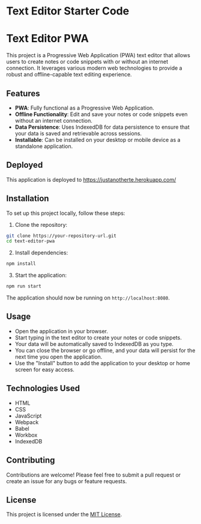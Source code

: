 # Text Editor Starter Code

# Text Editor PWA

This project is a Progressive Web Application (PWA) text editor that allows users to create notes or code snippets with or without an internet connection. It leverages various modern web technologies to provide a robust and offline-capable text editing experience.

## Features

- **PWA**: Fully functional as a Progressive Web Application.
- **Offline Functionality**: Edit and save your notes or code snippets even without an internet connection.
- **Data Persistence**: Uses IndexedDB for data persistence to ensure that your data is saved and retrievable across sessions.
- **Installable**: Can be installed on your desktop or mobile device as a standalone application.

## Deployed
This application is deployed to
https://justanotherte.herokuapp.com/ 

## Installation

To set up this project locally, follow these steps:

1. Clone the repository:

```bash
git clone https://your-repository-url.git
cd text-editor-pwa
```

2. Install dependencies:

```bash
npm install
```

3. Start the application:

```bash
npm run start
```

The application should now be running on `http://localhost:8080`.

## Usage

- Open the application in your browser.
- Start typing in the text editor to create your notes or code snippets.
- Your data will be automatically saved to IndexedDB as you type.
- You can close the browser or go offline, and your data will persist for the next time you open the application.
- Use the "Install" button to add the application to your desktop or home screen for easy access.

## Technologies Used

- HTML
- CSS
- JavaScript
- Webpack
- Babel
- Workbox
- IndexedDB

## Contributing

Contributions are welcome! Please feel free to submit a pull request or create an issue for any bugs or feature requests.

## License

This project is licensed under the [MIT License](LICENSE.md).

